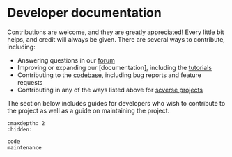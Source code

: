 # Developer documentation

Contributions are welcome, and they are greatly appreciated! Every little bit helps, and credit
will always be given. There are several ways to contribute, including:

- Answering questions in our [forum]
- Improving or expanding our [documentation], including the [tutorials]
- Contributing to the [codebase], including bug reports and feature requests
- Contributing in any of the ways listed above for [scverse projects]

The section below includes guides for developers who wish to contribute to the project as well as
a guide on maintaining the project.

```{toctree}
:maxdepth: 2
:hidden:

code
maintenance
```

[forum]: https://discourse.scverse.org/
[tutorials]: https://github.com/scverse/scvi-tutorials
[codebase]: https://github.com/scverse/scvi-tools
[scverse projects]: https://github.com/scverse
